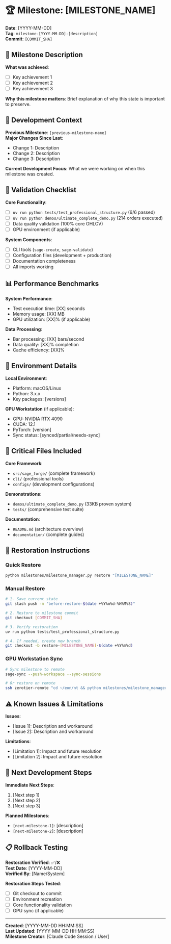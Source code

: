 # 🏆 Milestone: [MILESTONE_NAME]

**Date**: [YYYY-MM-DD]  
**Tag**: `milestone-[YYYY-MM-DD]-[description]`  
**Commit**: `[COMMIT_SHA]`

## 📝 Milestone Description

**What was achieved**:
- [ ] Key achievement 1
- [ ] Key achievement 2
- [ ] Key achievement 3

**Why this milestone matters**:
Brief explanation of why this state is important to preserve.

## 🎯 Development Context

**Previous Milestone**: `[previous-milestone-name]`  
**Major Changes Since Last**:
- Change 1: Description
- Change 2: Description
- Change 3: Description

**Current Development Focus**:
What we were working on when this milestone was created.

## 🧪 Validation Checklist

**Core Functionality**:
- [ ] `uv run python tests/test_professional_structure.py` (6/6 passed)
- [ ] `uv run python demos/ultimate_complete_demo.py` (214 orders executed)
- [ ] Data quality validation (100% core OHLCV)
- [ ] GPU environment (if applicable)

**System Components**:
- [ ] CLI tools (`sage-create`, `sage-validate`)
- [ ] Configuration files (development + production)
- [ ] Documentation completeness
- [ ] All imports working

## 📊 Performance Benchmarks

**System Performance**:
- Test execution time: [XX] seconds
- Memory usage: [XX] MB
- GPU utilization: [XX]% (if applicable)

**Data Processing**:
- Bar processing: [XX] bars/second
- Data quality: [XX]% completion
- Cache efficiency: [XX]%

## 🔧 Environment Details

**Local Environment**:
- Platform: macOS/Linux
- Python: 3.x.x
- Key packages: [versions]

**GPU Workstation** (if applicable):
- GPU: NVIDIA RTX 4090
- CUDA: 12.1
- PyTorch: [version]
- Sync status: [synced/partial/needs-sync]

## 📁 Critical Files Included

**Core Framework**:
- `src/sage_forge/` (complete framework)
- `cli/` (professional tools)
- `configs/` (development configurations)

**Demonstrations**:
- `demos/ultimate_complete_demo.py` (33KB proven system)
- `tests/` (comprehensive test suite)

**Documentation**:
- `README.md` (architecture overview)
- `documentation/` (complete guides)

## 🚀 Restoration Instructions

### Quick Restore
```bash
python milestones/milestone_manager.py restore "[MILESTONE_NAME]"
```

### Manual Restore
```bash
# 1. Save current state
git stash push -m "before-restore-$(date +%Y%m%d-%H%M%S)"

# 2. Restore to milestone commit
git checkout [COMMIT_SHA]

# 3. Verify restoration
uv run python tests/test_professional_structure.py

# 4. If needed, create new branch
git checkout -b restore-[MILESTONE_NAME]-$(date +%Y%m%d)
```

### GPU Workstation Sync
```bash
# Sync milestone to remote
sage-sync --push-workspace --sync-sessions

# Or restore on remote
ssh zerotier-remote "cd ~/eon/nt && python milestones/milestone_manager.py restore '[MILESTONE_NAME]'"
```

## ⚠️ Known Issues & Limitations

**Issues**:
- [Issue 1]: Description and workaround
- [Issue 2]: Description and workaround

**Limitations**:
- [Limitation 1]: Impact and future resolution
- [Limitation 2]: Impact and future resolution

## 🔮 Next Development Steps

**Immediate Next Steps**:
1. [Next step 1]
2. [Next step 2]
3. [Next step 3]

**Planned Milestones**:
- `[next-milestone-1]`: [description]
- `[next-milestone-2]`: [description]

## 📋 Rollback Testing

**Restoration Verified**: ✅/❌  
**Test Date**: [YYYY-MM-DD]  
**Verified By**: [Name/System]  

**Restoration Steps Tested**:
- [ ] Git checkout to commit
- [ ] Environment recreation
- [ ] Core functionality validation
- [ ] GPU sync (if applicable)

---

**Created**: [YYYY-MM-DD HH:MM:SS]  
**Last Updated**: [YYYY-MM-DD HH:MM:SS]  
**Milestone Creator**: [Claude Code Session / User]